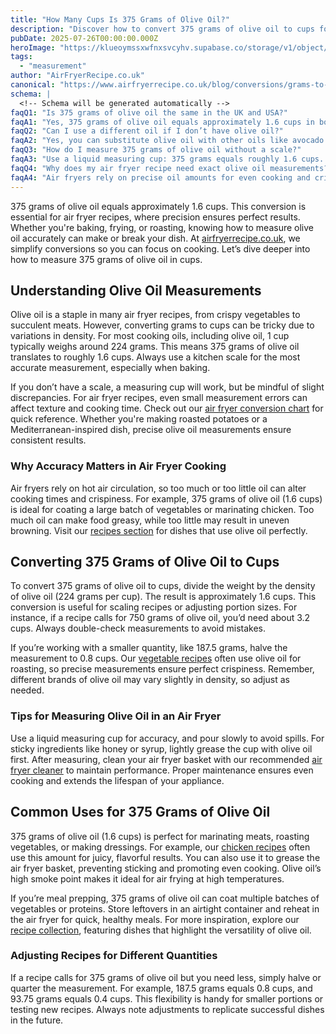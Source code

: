 ```yaml
---
title: "How Many Cups Is 375 Grams of Olive Oil?"
description: "Discover how to convert 375 grams of olive oil to cups for perfect air fryer recipes. Get accurate measurements and cooking tips here!"
pubDate: 2025-07-26T00:00:00.000Z
heroImage: "https://klueoymssxwfnxsvcyhv.supabase.co/storage/v1/object/public/Shmucket/how-many-cups-is-375-grams-of-olive-oil.webp"
tags:
  - "measurement"
author: "AirFryerRecipe.co.uk"
canonical: "https://www.airfryerrecipe.co.uk/blog/conversions/grams-to-cups/how-many-cups-is-375-grams-of-olive-oil"
schema: |
  <!-- Schema will be generated automatically -->
faqQ1: "Is 375 grams of olive oil the same in the UK and USA?"
faqA1: "Yes, 375 grams of olive oil equals approximately 1.6 cups in both the UK and USA. While cup sizes are standardized, slight variations in olive oil density may occur. For precision, use a kitchen scale or refer to our <a href=https://www.airfryerrecipe.co.uk/air-fryer-conversion-chart>conversion chart</a>."
faqQ2: "Can I use a different oil if I don’t have olive oil?"
faqA2: "Yes, you can substitute olive oil with other oils like avocado or sunflower oil. However, adjust quantities slightly, as densities vary. For air fryer recipes, oils with high smoke points work best. Check our <a href=https://www.airfryerrecipe.co.uk/recipes>recipes</a> for tailored recommendations."
faqQ3: "How do I measure 375 grams of olive oil without a scale?"
faqA3: "Use a liquid measuring cup: 375 grams equals roughly 1.6 cups. Pour slowly and check at eye level for accuracy. For sticky oils, lightly grease the cup first. Visit our <a href=https://www.airfryerrecipe.co.uk>homepage</a> for more measurement tips."
faqQ4: "Why does my air fryer recipe need exact olive oil measurements?"
faqA4: "Air fryers rely on precise oil amounts for even cooking and crispiness. Too much oil can cause smoking, while too little may dry out food. Follow recipes closely or explore our <a href=https://www.airfryerrecipe.co.uk/recipe-category/vegetables>vegetable section</a> for balanced dishes."
---
```

<p>375 grams of olive oil equals approximately 1.6 cups. This conversion is essential for air fryer recipes, where precision ensures perfect results. Whether you're baking, frying, or roasting, knowing how to measure olive oil accurately can make or break your dish. At <a href=https://www.airfryerrecipe.co.uk>airfryerrecipe.co.uk</a>, we simplify conversions so you can focus on cooking. Let’s dive deeper into how to measure 375 grams of olive oil in cups.</p>  

<h2>Understanding Olive Oil Measurements</h2>  
<p>Olive oil is a staple in many air fryer recipes, from crispy vegetables to succulent meats. However, converting grams to cups can be tricky due to variations in density. For most cooking oils, including olive oil, 1 cup typically weighs around 224 grams. This means 375 grams of olive oil translates to roughly 1.6 cups. Always use a kitchen scale for the most accurate measurement, especially when baking.</p>  
<p>If you don’t have a scale, a measuring cup will work, but be mindful of slight discrepancies. For air fryer recipes, even small measurement errors can affect texture and cooking time. Check out our <a href=https://www.airfryerrecipe.co.uk/air-fryer-conversion-chart>air fryer conversion chart</a> for quick reference. Whether you're making roasted potatoes or a Mediterranean-inspired dish, precise olive oil measurements ensure consistent results.</p>  

<h3>Why Accuracy Matters in Air Fryer Cooking</h3>  
<p>Air fryers rely on hot air circulation, so too much or too little oil can alter cooking times and crispiness. For example, 375 grams of olive oil (1.6 cups) is ideal for coating a large batch of vegetables or marinating chicken. Too much oil can make food greasy, while too little may result in uneven browning. Visit our <a href=https://www.airfryerrecipe.co.uk/recipes>recipes section</a> for dishes that use olive oil perfectly.</p>  

<h2>Converting 375 Grams of Olive Oil to Cups</h2>  
<p>To convert 375 grams of olive oil to cups, divide the weight by the density of olive oil (224 grams per cup). The result is approximately 1.6 cups. This conversion is useful for scaling recipes or adjusting portion sizes. For instance, if a recipe calls for 750 grams of olive oil, you’d need about 3.2 cups. Always double-check measurements to avoid mistakes.</p>  
<p>If you’re working with a smaller quantity, like 187.5 grams, halve the measurement to 0.8 cups. Our <a href=https://www.airfryerrecipe.co.uk/recipe-category/vegetables>vegetable recipes</a> often use olive oil for roasting, so precise measurements ensure perfect crispiness. Remember, different brands of olive oil may vary slightly in density, so adjust as needed.</p>  

<h3>Tips for Measuring Olive Oil in an Air Fryer</h3>  
<p>Use a liquid measuring cup for accuracy, and pour slowly to avoid spills. For sticky ingredients like honey or syrup, lightly grease the cup with olive oil first. After measuring, clean your air fryer basket with our recommended <a href=https://www.airfryerrecipe.co.uk/air-fryer-cleaner>air fryer cleaner</a> to maintain performance. Proper maintenance ensures even cooking and extends the lifespan of your appliance.</p>  

<h2>Common Uses for 375 Grams of Olive Oil</h2>  
<p>375 grams of olive oil (1.6 cups) is perfect for marinating meats, roasting vegetables, or making dressings. For example, our <a href=https://www.airfryerrecipe.co.uk/recipe-category/chicken>chicken recipes</a> often use this amount for juicy, flavorful results. You can also use it to grease the air fryer basket, preventing sticking and promoting even cooking. Olive oil’s high smoke point makes it ideal for air frying at high temperatures.</p>  
<p>If you’re meal prepping, 375 grams of olive oil can coat multiple batches of vegetables or proteins. Store leftovers in an airtight container and reheat in the air fryer for quick, healthy meals. For more inspiration, explore our <a href=https://www.airfryerrecipe.co.uk/recipes>recipe collection</a>, featuring dishes that highlight the versatility of olive oil.</p>  

<h3>Adjusting Recipes for Different Quantities</h3>  
<p>If a recipe calls for 375 grams of olive oil but you need less, simply halve or quarter the measurement. For example, 187.5 grams equals 0.8 cups, and 93.75 grams equals 0.4 cups. This flexibility is handy for smaller portions or testing new recipes. Always note adjustments to replicate successful dishes in the future.</p>
